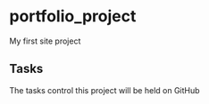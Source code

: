# portfolio_project
My first site project

## Tasks
The tasks control this project will be held on GitHub

